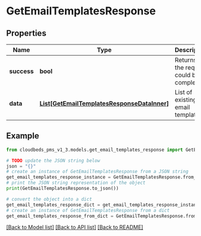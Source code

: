 # GetEmailTemplatesResponse


## Properties

Name | Type | Description | Notes
------------ | ------------- | ------------- | -------------
**success** | **bool** | Returns if the request could be completed | [optional] 
**data** | [**List[GetEmailTemplatesResponseDataInner]**](GetEmailTemplatesResponseDataInner.md) | List of existing email templates | [optional] 

## Example

```python
from cloudbeds_pms_v1_3.models.get_email_templates_response import GetEmailTemplatesResponse

# TODO update the JSON string below
json = "{}"
# create an instance of GetEmailTemplatesResponse from a JSON string
get_email_templates_response_instance = GetEmailTemplatesResponse.from_json(json)
# print the JSON string representation of the object
print(GetEmailTemplatesResponse.to_json())

# convert the object into a dict
get_email_templates_response_dict = get_email_templates_response_instance.to_dict()
# create an instance of GetEmailTemplatesResponse from a dict
get_email_templates_response_from_dict = GetEmailTemplatesResponse.from_dict(get_email_templates_response_dict)
```
[[Back to Model list]](../README.md#documentation-for-models) [[Back to API list]](../README.md#documentation-for-api-endpoints) [[Back to README]](../README.md)


